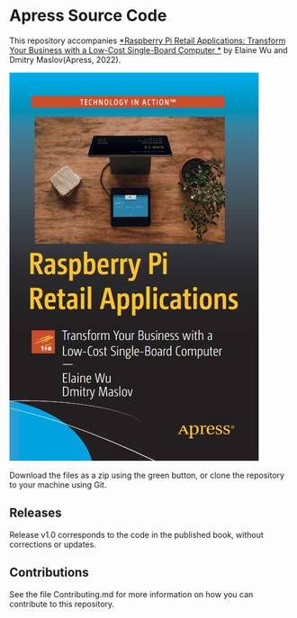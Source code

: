 # Apress Source Code

This repository accompanies [*Raspberry Pi Retail Applications: Transform Your Business with a Low-Cost Single-Board Computer *](https://www.link.springer.com/book/10.1007/9781484279502) by Elaine Wu and Dmitry Maslov(Apress, 2022).

[comment]: #cover
![Cover image](9781484279502.JPG)

Download the files as a zip using the green button, or clone the repository to your machine using Git.

## Releases

Release v1.0 corresponds to the code in the published book, without corrections or updates.

## Contributions

See the file Contributing.md for more information on how you can contribute to this repository.